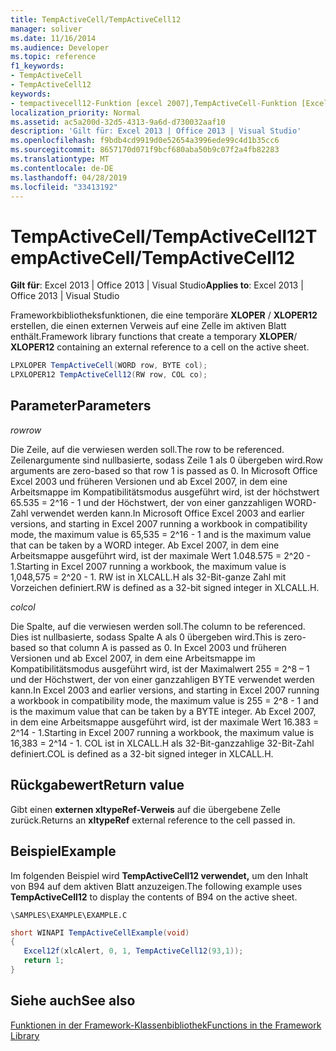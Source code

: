 ```yaml
---
title: TempActiveCell/TempActiveCell12
manager: soliver
ms.date: 11/16/2014
ms.audience: Developer
ms.topic: reference
f1_keywords:
- TempActiveCell
- TempActiveCell12
keywords:
- tempactivecell12-Funktion [excel 2007],TempActiveCell-Funktion [Excel 2007]
localization_priority: Normal
ms.assetid: ac5a200d-32d5-4313-9a6d-d730032aaf10
description: 'Gilt für: Excel 2013 | Office 2013 | Visual Studio'
ms.openlocfilehash: f9bdb4cd9919d0e52654a3996ede99c4d1b35cc6
ms.sourcegitcommit: 8657170d071f9bcf680aba50b9c07f2a4fb82283
ms.translationtype: MT
ms.contentlocale: de-DE
ms.lasthandoff: 04/28/2019
ms.locfileid: "33413192"
---
```

# <a name="tempactivecelltempactivecell12"></a><span data-ttu-id="18eff-104">TempActiveCell/TempActiveCell12</span><span class="sxs-lookup"><span data-stu-id="18eff-104">TempActiveCell/TempActiveCell12</span></span>

 <span data-ttu-id="18eff-105">**Gilt für**: Excel 2013 | Office 2013 | Visual Studio</span><span class="sxs-lookup"><span data-stu-id="18eff-105">**Applies to**: Excel 2013 | Office 2013 | Visual Studio</span></span> 
  
<span data-ttu-id="18eff-106">Frameworkbibliotheksfunktionen, die eine temporäre **XLOPER** /  **XLOPER12** erstellen, die einen externen Verweis auf eine Zelle im aktiven Blatt enthält.</span><span class="sxs-lookup"><span data-stu-id="18eff-106">Framework library functions that create a temporary **XLOPER**/ **XLOPER12** containing an external reference to a cell on the active sheet.</span></span> 
  
```cs
LPXLOPER TempActiveCell(WORD row, BYTE col);
LPXLOPER12 TempActiveCell12(RW row, COL co);
```

## <a name="parameters"></a><span data-ttu-id="18eff-107">Parameter</span><span class="sxs-lookup"><span data-stu-id="18eff-107">Parameters</span></span>

 <span data-ttu-id="18eff-108">_row_</span><span class="sxs-lookup"><span data-stu-id="18eff-108">_row_</span></span>
  
<span data-ttu-id="18eff-109">Die Zeile, auf die verwiesen werden soll.</span><span class="sxs-lookup"><span data-stu-id="18eff-109">The row to be referenced.</span></span> <span data-ttu-id="18eff-110">Zeilenargumente sind nullbasierte, sodass Zeile 1 als 0 übergeben wird.</span><span class="sxs-lookup"><span data-stu-id="18eff-110">Row arguments are zero-based so that row 1 is passed as 0.</span></span> <span data-ttu-id="18eff-111">In Microsoft Office Excel 2003 und früheren Versionen und ab Excel 2007, in dem eine Arbeitsmappe im Kompatibilitätsmodus ausgeführt wird, ist der höchstwert 65.535 = 2^16 - 1 und der Höchstwert, der von einer ganzzahligen WORD-Zahl verwendet werden kann.</span><span class="sxs-lookup"><span data-stu-id="18eff-111">In Microsoft Office Excel 2003 and earlier versions, and starting in Excel 2007 running a workbook in compatibility mode, the maximum value is 65,535 = 2^16 - 1 and is the maximum value that can be taken by a WORD integer.</span></span> <span data-ttu-id="18eff-112">Ab Excel 2007, in dem eine Arbeitsmappe ausgeführt wird, ist der maximale Wert 1.048.575 = 2^20 - 1.</span><span class="sxs-lookup"><span data-stu-id="18eff-112">Starting in Excel 2007 running a workbook, the maximum value is 1,048,575 = 2^20 - 1.</span></span> <span data-ttu-id="18eff-113">RW ist in XLCALL.H als 32-Bit-ganze Zahl mit Vorzeichen definiert.</span><span class="sxs-lookup"><span data-stu-id="18eff-113">RW is defined as a 32-bit signed integer in XLCALL.H.</span></span>
  
 <span data-ttu-id="18eff-114">_col_</span><span class="sxs-lookup"><span data-stu-id="18eff-114">_col_</span></span>
  
<span data-ttu-id="18eff-115">Die Spalte, auf die verwiesen werden soll.</span><span class="sxs-lookup"><span data-stu-id="18eff-115">The column to be referenced.</span></span> <span data-ttu-id="18eff-116">Dies ist nullbasierte, sodass Spalte A als 0 übergeben wird.</span><span class="sxs-lookup"><span data-stu-id="18eff-116">This is zero-based so that column A is passed as 0.</span></span> <span data-ttu-id="18eff-117">In Excel 2003 und früheren Versionen und ab Excel 2007, in dem eine Arbeitsmappe im Kompatibilitätsmodus ausgeführt wird, ist der Maximalwert 255 = 2^8 – 1 und der Höchstwert, der von einer ganzzahligen BYTE verwendet werden kann.</span><span class="sxs-lookup"><span data-stu-id="18eff-117">In Excel 2003 and earlier versions, and starting in Excel 2007 running a workbook in compatibility mode, the maximum value is 255 = 2^8 - 1 and is the maximum value that can be taken by a BYTE integer.</span></span> <span data-ttu-id="18eff-118">Ab Excel 2007, in dem eine Arbeitsmappe ausgeführt wird, ist der maximale Wert 16.383 = 2^14 - 1.</span><span class="sxs-lookup"><span data-stu-id="18eff-118">Starting in Excel 2007 running a workbook, the maximum value is 16,383 = 2^14 - 1.</span></span> <span data-ttu-id="18eff-119">COL ist in XLCALL.H als 32-Bit-ganzzahlige 32-Bit-Zahl definiert.</span><span class="sxs-lookup"><span data-stu-id="18eff-119">COL is defined as a 32-bit signed integer in XLCALL.H.</span></span>
  
## <a name="return-value"></a><span data-ttu-id="18eff-120">Rückgabewert</span><span class="sxs-lookup"><span data-stu-id="18eff-120">Return value</span></span>

<span data-ttu-id="18eff-121">Gibt einen **externen xltypeRef-Verweis** auf die übergebene Zelle zurück.</span><span class="sxs-lookup"><span data-stu-id="18eff-121">Returns an **xltypeRef** external reference to the cell passed in.</span></span> 
  
## <a name="example"></a><span data-ttu-id="18eff-122">Beispiel</span><span class="sxs-lookup"><span data-stu-id="18eff-122">Example</span></span>

<span data-ttu-id="18eff-123">Im folgenden Beispiel wird **TempActiveCell12 verwendet,** um den Inhalt von B94 auf dem aktiven Blatt anzuzeigen.</span><span class="sxs-lookup"><span data-stu-id="18eff-123">The following example uses **TempActiveCell12** to display the contents of B94 on the active sheet.</span></span> 
  
 `\SAMPLES\EXAMPLE\EXAMPLE.C`
  
```cs
short WINAPI TempActiveCellExample(void)
{
   Excel12f(xlcAlert, 0, 1, TempActiveCell12(93,1));
   return 1;
}
```

## <a name="see-also"></a><span data-ttu-id="18eff-124">Siehe auch</span><span class="sxs-lookup"><span data-stu-id="18eff-124">See also</span></span>



[<span data-ttu-id="18eff-125">Funktionen in der Framework-Klassenbibliothek</span><span class="sxs-lookup"><span data-stu-id="18eff-125">Functions in the Framework Library</span></span>](functions-in-the-framework-library.md)

